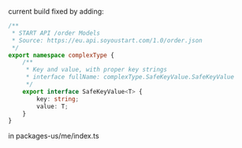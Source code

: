 current build fixed by adding:

```typescript
/**
 * START API /order Models
 * Source: https://eu.api.soyoustart.com/1.0/order.json
 */
export namespace complexType {
    /**
     * Key and value, with proper key strings
     * interface fullName: complexType.SafeKeyValue.SafeKeyValue
     */
    export interface SafeKeyValue<T> {
        key: string;
        value: T;
    }
}
```
in packages-us/me/index.ts